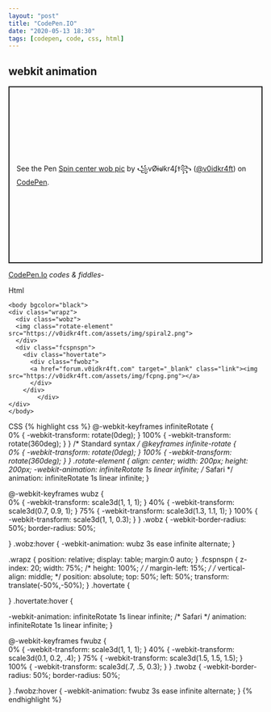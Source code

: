 ```yaml
---
layout: "post"
title: "CodePen.IO"
date: "2020-05-13 18:30"
tags: [codepen, code, css, html]
---
```


## webkit animation ##

<p class="codepen" data-height="350" data-theme-id="dark" data-default-tab="result" data-user="v0idkr4ft" data-slug-hash="QWwaJRq" style="height: 350px; box-sizing: border-box; display: flex; align-items: center; justify-content: center; border: 2px solid; margin: 1em 0; padding: 1em;" data-pen-title="Spin center wob pic">
  <span>See the Pen <a href="https://codepen.io/v0idkr4ft/pen/QWwaJRq">
  Spin center wob pic</a> by ꧁ⅴØɨᖙƙr4ʄߙ꧂ (<a href="https://codepen.io/v0idkr4ft">@v0idkr4ft</a>)
  on <a href="https://codepen.io">CodePen</a>.</span>
</p>
<script async src="https://static.codepen.io/assets/embed/ei.js"></script>

[CodePen.Io][e60a62ec] *codes & fiddles*-


Html
```
<body bgcolor="black">
<div class="wrapz">
  <div class="wobz">
  <img class="rotate-element" src="https://v0idkr4ft.com/assets/img/spiral2.png">
  </div>
  <div class="fcspnspn">
    <div class="hovertate">
      <div class="fwobz">
      <a href="forum.v0idkr4ft.com" target="_blank" class="link"><img src="https://v0idkr4ft.com/assets/img/fcpng.png"></a>
      </div>
    </div>
        </div>
</div>
</body>
```

CSS
{% highlight css %}
@-webkit-keyframes infiniteRotate {    
     0% { -webkit-transform: rotate(0deg); }
     100% { -webkit-transform: rotate(360deg); }
}
/* Standard syntax */
@keyframes infinite-rotate {  
     0% { -webkit-transform: rotate(0deg); }
     100% { -webkit-transform: rotate(360deg); }
}
.rotate-element {
align: center;
width: 200px;
height: 200px;
-webkit-animation: infiniteRotate 1s linear infinite; /* Safari */
animation: infiniteRotate 1s linear infinite;
}

@-webkit-keyframes wubz {    
      0% { -webkit-transform:
scale3d(1, 1, 1); }
     40% { -webkit-transform: scale3d(0.7, 0.9, 1); }
     75% { -webkit-transform: scale3d(1.3, 1.1, 1); }
     100% { -webkit-transform: scale3d(1, 1, 0.3); }
}
.wobz {
-webkit-border-radius: 50%;
      border-radius: 50%;

}
.wobz:hover {
-webkit-animation: wubz 3s ease infinite alternate;
}

.wrapz {
position: relative;
display: table;
margin:0 auto;
}
.fcspnspn {
z-index: 20;
width: 75%;
/* height: 100%; */
/* margin-left: 15%; */
/* vertical-align: middle; */
position: absolute;
top: 50%;
left: 50%;
transform: translate(-50%,-50%);
}
.hovertate {

}
.hovertate:hover {

-webkit-animation: infiniteRotate 1s linear infinite; /* Safari */
animation: infiniteRotate 1s linear infinite;
}

@-webkit-keyframes fwubz {    
      0% { -webkit-transform:
scale3d(1, 1, 1); }
     40% { -webkit-transform: scale3d(0.1, 0.2, .4); }
     75% { -webkit-transform: scale3d(1.5, 1.5, 1.5); }
     100% { -webkit-transform: scale3d(.7, .5, 0.3); }
}
.twobz {
-webkit-border-radius: 50%;
      border-radius: 50%;

}
.fwobz:hover {
-webkit-animation: fwubz 3s ease infinite alternate;
}
{% endhighlight %}

  [e60a62ec]: https://codepen.io/v0idkr4ft "Codes & Fiddles / animation snippets."
